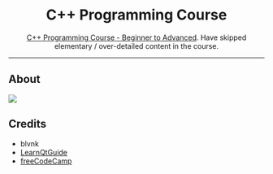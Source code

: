 <div align="center">
    <h1>C++ Programming Course</h1> <!-- Title -->
    <p>
      <a href="https://youtu.be/8jLOx1hD3_o">C++ Programming Course - Beginner to Advanced</a>. Have skipped elementary / over-detailed content in the course.
    </p> <!-- Description -->
</div>

---

## About

[![](https://img.youtube.com/vi/8jLOx1hD3_o/0.jpg)](https://youtu.be/8jLOx1hD3_o)

## Credits

- blvnk
- [LearnQtGuide](https://twitter.com/learnqtguide)
- [freeCodeCamp](https://www.freecodecamp.org/)
